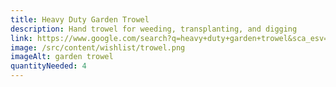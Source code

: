 ```yaml
---
title: Heavy Duty Garden Trowel
description: Hand trowel for weeding, transplanting, and digging
link: https://www.google.com/search?q=heavy+duty+garden+trowel&sca_esv=6dff3b47ea39d1e5&rlz=1C1GCEA_enUS1088US1088&udm=28&biw=1920&bih=919&sxsrf=ADLYWIKITgtzGvhggBmclIDT9AwEXSzjPA%3A1721748608850&ei=gMyfZpjNM7Wy0PEPrOuX-Aw&ved=0ahUKEwiYjeSxvb2HAxU1GTQIHaz1Bc8Q4dUDCBA&uact=5&oq=heavy+duty+garden+trowel&gs_lp=Egxnd3Mtd2l6LXNlcnAiGGhlYXZ5IGR1dHkgZ2FyZGVuIHRyb3dlbDIFEAAYgAQyBhAAGBYYHjIGEAAYFhgeMgYQABgWGB5I1CRQAFjMInAAeAGQAQCYAXOgAcwPqgEEMjAuNLgBA8gBAPgBAZgCGKAC7g_CAgoQABiABBhDGIoFmAMAkgcEMjAuNKAHomw&sclient=gws-wiz-serp#ip=1
image: /src/content/wishlist/trowel.png
imageAlt: garden trowel
quantityNeeded: 4
---
```

